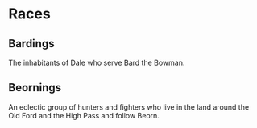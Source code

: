 # Races

## Bardings

The inhabitants of Dale who serve Bard the Bowman.

## Beornings

An eclectic group of hunters and fighters who live in the land around the Old Ford and the High Pass and follow Beorn.
